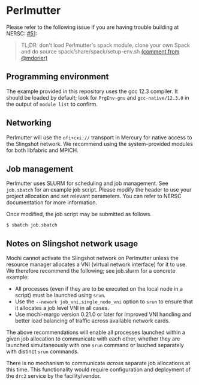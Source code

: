 Perlmutter
==========

Please refer to the following issue if you are having trouble building at NERSC: [#51](https://github.com/mochi-hpc-experiments/platform-configurations/issues/51):

> TL;DR: don't load Perlmutter's spack module, clone your own Spack and do source spack/share/spack/setup-env.sh [(comment from @mdorier)](https://github.com/mochi-hpc-experiments/platform-configurations/issues/51#issuecomment-2535363752)

Programming environment
-----------------------

The example provided in this repository uses the gcc 12.3 compiler.  It
should be loaded by default; look for `PrgEnv-gnu` and `gcc-native/12.3.0`
in the output of `module list` to confirm.

Networking
----------

Perlmutter will use the `ofi+cxi://` transport in Mercury for native access to
the Slingshot network. We recommend using the system-provided modules for
both libfabric and MPICH.

Job management
--------------

Perlmutter uses SLURM for scheduling and job management.  See `job.sbatch` for
an example job script.  Please modify the header to use your project
allocation and set relevant parameters. You can refer to NERSC documentation
for more information.

Once modified, the job script may be submitted as follows.

```
$ sbatch job.sbatch
```

Notes on Slingshot network usage
--------------------------------

Mochi cannot activate the Slingshot network on Perlmutter unless the resource
manager allocates a VNI (virtual network interface) for it to use.  We
therefore recommend the following; see job.slurm for a concrete example:
* All processes (even if they are to be executed on the local node in a
  script) must be launched using `srun`.
* Use the `--nework job_vni,single_node_vni` option to `srun` to ensure that
  it allocates a job level VNI in all cases.
* Use mochi-margo version 0.21.0 or later for improved VNI handling and
  better load balancing of traffic across available network cards.

The above recommendations will enable all processes launched within a given
job allocation to communicate with each other, whether they are launched
simultaneously with one `srun` command or lauched separately with
distinct `srun` commands.

There is no mechanism to communicate *across* separate job allocations at
this time.  This functionality would require configuration and deployment of
the `drc2` service by the facility/vendor.
